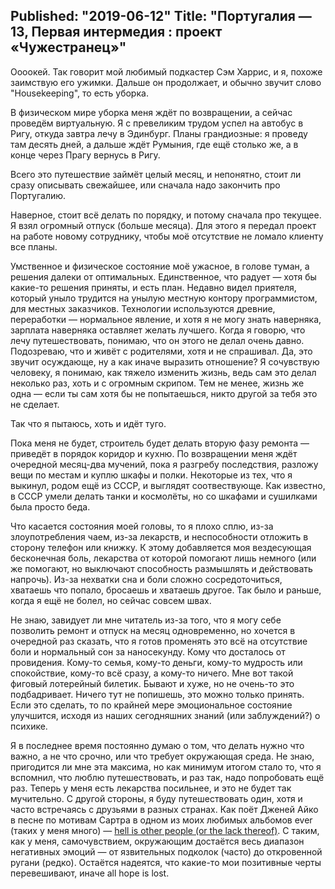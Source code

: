 Published: "2019-06-12"
Title: "Португалия — 13, Первая интермедия : проект «Чужестранец»"
--------------------------
Оооокей.
Так говорит мой любимый подкастер Сэм Харрис, и я, похоже заимствую его ужимки. Дальше он продолжает, и обычно звучит слово "Housekeeping", то есть уборка.

В физическом мире уборка меня ждёт по возвращении, а сейчас проведём виртуальную. Я с превеликим трудом успел на автобус в Ригу, откуда завтра лечу в Эдинбург. Планы грандиозные: я проведу там десять дней, а дальше ждёт Румыния, где ещё столько же, а в конце через Прагу вернусь в Ригу.

Всего это путешествие займёт целый месяц, и непонятно, стоит ли сразу описывать свежайшее, или сначала надо закончить про Португалию.

Наверное, стоит всё делать по порядку, и потому сначала про текущее. Я взял огромный отпуск (больше месяца). Для этого я передал проект на работе новому сотруднику, чтобы моё отсутствие не ломало клиенту все планы.

Умственное и физическое состояние моё ужасное, в голове туман, а решения далеки от оптимальных. Единственное, что радует — хотя бы какие-то решения приняты, и есть план. Недавно видел приятеля, который уныло трудится на унылую местную контору программистом, для местных заказчиков. Технологии используются древние, переработки — нормальное явление, и хотя я не могу знать наверняка, зарплата наверняка оставляет желать лучшего. Когда я говорю, что лечу путешествовать, понимаю, что он этого не делал очень давно. Подозреваю, что и живёт с родителями, хотя и не спрашивал. Да, это звучит осуждающе, ну а как иначе выразить отношение? Я сочувствую человеку, я понимаю, как тяжело изменить жизнь, ведь сам это делал неколько раз, хоть и с огромным скрипом. Тем не менее, жизнь же одна — если ты сам хотя бы не попытаешься, никто другой за тебя это не сделает.

Так что я пытаюсь, хоть и идёт туго.

Пока меня не будет, строитель будет делать вторую фазу ремонта — приведёт в порядок коридор и кухню. По возвращении меня ждёт очередной месяц-два мучений, пока я разгребу последствия, разложу вещи по местам и куплю шкафы и полки. Некоторые из тех, что я выкинул, родом ещё из СССР, и выглядят соотвествующе. Как известно, в СССР умели делать танки и космолёты, но со шкафами и сушилками была просто беда.

Что касается состояния моей головы, то я плохо сплю, из-за злоупотребления чаем, из-за лекарств, и неспособности отложить в сторону телефон или книжку. К этому добавляется моя вездесующая бесконечная боль, лекарства от которой помогают лишь немного (или же помогают, но выключают способность размышлять и действовать напрочь). Из-за нехватки сна и боли сложно сосредоточиться, хватаешь что попало, бросаешь и хватаешь другое. Так было и раньше, когда я ещё не болел, но сейчас совсем швах.

Не знаю, завидует ли мне читатель из-за того, что я могу себе позволить ремонт и отпуск на месяц одновременно, но хочется в очередной раз сказать, что я готов променять это всё на отсутствие боли и нормальный сон за наносекунду. Кому что досталось от провидения. Кому-то семья, кому-то деньги, кому-то мудрость или спокойствие, кому-то всё сразу, а кому-то ничего. 
Мне вот такой фиговый лотерейный билетик. Бывают и хуже, но не очень-то это подбадривает.
Ничего тут не попишешь, это можно только принять. Если это сделать, то по крайней мере эмоциональное состояние улучшится, исходя из наших сегодняшних знаний (или заблуждений?) о психике.

Я в последнее время постоянно думаю о том, что делать нужно что важно, а не что срочно, или что требует окружающая среда. Не знаю, пригодится ли мне эта максима, но как минимум итогом стало то, что я вспомнил, что люблю путешествовать, и раз так, надо попробовать ещё раз. Теперь у меня есть лекарства посильнее, и это не будет так мучительно. С другой стороны, я буду путешествовать один, хотя и часто встречаясь с друзьями в разных странах.
Как поёт Дженей Айко в песне  по мотивам Сартра в одном из моих любимых альбомов ever (таких у меня много) — [hell is other people (or the lack thereof)](https://www.youtube.com/watch?v=-Vowb5dcQmw). С таким, как у меня, самочувствием, окружающим достаётся весь диапазон негативных эмоций — от язвительных подколок (часто) до откровенной ругани (редко). Остаётся надеятся, что какие-то мои позитивные черты перевешивают, иначе all hope is lost.

